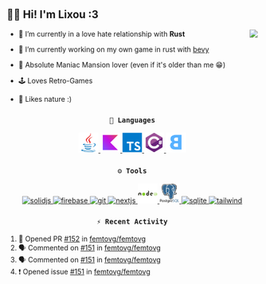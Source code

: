 ## 🙋‍♂️ Hi! I'm Lixou :3
<img align="right" src="https://github-readme-stats.vercel.app/api?username=DasLixou&show_icons=true&theme=swift&count_private=true">

- 🌱 I’m currently in a love hate relationship with **Rust**

- 🔭 I’m currently working on my own game in rust with [bevy](https://github.com/bevyengine/bevy)

- 🏡 Absolute Maniac Mansion lover (even if it's older than me 😁)

- 🕹️ Loves Retro-Games

- 🌴 Likes nature :)

<h3 align="center"><code>🚀 Languages</code></h3>

<p align="center">
<a href="https://www.java.com" target="_blank" rel="noreferrer"> <img src="https://raw.githubusercontent.com/devicons/devicon/master/icons/java/java-original.svg" alt="java" width="40" height="40"/> </a>
<a href="https://kotlinlang.org/" target="_blank" rel="noreferrer"> <img src="https://raw.githubusercontent.com/devicons/devicon/master/icons/kotlin/kotlin-original.svg" alt="kotlin" width="40" height="40"/> </a>
<a href="https://www.typescriptlang.org/" target="_blank" rel="noreferrer"> <img src="https://raw.githubusercontent.com/devicons/devicon/master/icons/typescript/typescript-original.svg" alt="typescript" width="40" height="40"/> </a>
<a href="https://docs.microsoft.com/en-us/dotnet/csharp/" target="_blank" rel="noreferrer"> <img src="https://raw.githubusercontent.com/devicons/devicon/master/icons/csharp/csharp-original.svg" alt="csharp" width="40" height="40"/> </a>
<a href="https://www.backlang.org/" target="_blank" rel="noreferrer"> <img src="https://raw.githubusercontent.com/Backlang-Org/backlang-org.github.io/main/src/assets/logoNoShadow.svg" alt="backlang" width="40" height="40"/> </a>
</p>

<h3 align="center"><code>⚙️ Tools</code></h3>

<p align="center">
<a href="https://www.solidjs.com/" target="_blank" rel="noreferrer"> <img src="https://raw.githubusercontent.com/solidjs/solid-site/main/src/assets/logo.svg" alt="solidjs" width="40" height="40"/> </a>
<a href="https://firebase.google.com/" target="_blank" rel="noreferrer"> <img src="https://www.vectorlogo.zone/logos/firebase/firebase-icon.svg" alt="firebase" width="40" height="40"/> </a>
<a href="https://git-scm.com/" target="_blank" rel="noreferrer"> <img src="https://www.vectorlogo.zone/logos/git-scm/git-scm-icon.svg" alt="git" width="40" height="40"/> </a>
<a href="https://nextjs.org/" target="_blank" rel="noreferrer"> <img src="https://cdn.worldvectorlogo.com/logos/nextjs-2.svg" alt="nextjs" width="40" height="40"/> </a>
<a href="https://nodejs.org" target="_blank" rel="noreferrer"> <img src="https://raw.githubusercontent.com/devicons/devicon/master/icons/nodejs/nodejs-original-wordmark.svg" alt="nodejs" width="40" height="40"/> </a>
<a href="https://www.postgresql.org" target="_blank" rel="noreferrer"> <img src="https://raw.githubusercontent.com/devicons/devicon/master/icons/postgresql/postgresql-original-wordmark.svg" alt="postgresql" width="40" height="40"/> </a>
<a href="https://www.sqlite.org/" target="_blank" rel="noreferrer"> <img src="https://www.vectorlogo.zone/logos/sqlite/sqlite-icon.svg" alt="sqlite" width="40" height="40"/> </a>
<a href="https://tailwindcss.com/" target="_blank" rel="noreferrer"> <img src="https://www.vectorlogo.zone/logos/tailwindcss/tailwindcss-icon.svg" alt="tailwind" width="40" height="40"/> </a>
</p>

<h3 align="center"><code>⚡ Recent Activity</code></h3>

<!--START_SECTION:activity-->
1. 💪 Opened PR [#152](https://github.com/femtovg/femtovg/pull/152) in [femtovg/femtovg](https://github.com/femtovg/femtovg)
2. 🗣 Commented on [#151](https://github.com/femtovg/femtovg/issues/151) in [femtovg/femtovg](https://github.com/femtovg/femtovg)
3. 🗣 Commented on [#151](https://github.com/femtovg/femtovg/issues/151) in [femtovg/femtovg](https://github.com/femtovg/femtovg)
4. ❗️ Opened issue [#151](https://github.com/femtovg/femtovg/issues/151) in [femtovg/femtovg](https://github.com/femtovg/femtovg)
<!--END_SECTION:activity-->
